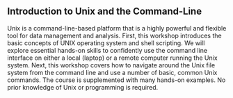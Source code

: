 Introduction to Unix and the Command-Line
--------------

Unix is a command-line-based platform that is a highly powerful and flexible tool for data management and analysis. First, this workshop introduces the basic concepts of UNIX operating system and shell scripting. We will explore essential hands-on skills to confidently use the command line interface on either a local (laptop) or a remote computer running the Unix system. Next, this workshop covers how to navigate around the Unix file system from the command line and use a number of basic, common Unix commands. The course is supplemented with many hands-on examples. No prior knowledge of Unix or programming is required.
